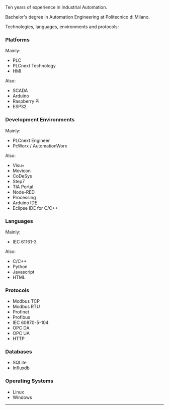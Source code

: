 
\
\
\
Ten years of experience in Industrial Automation.

Bachelor's degree in Automation Engineering at Politecnico di Milano.

Technologies, languages, environments and protocols:

### Platforms
Mainly:
- PLC
- PLCnext Technology
- HMI

Also:
- SCADA
- Arduino
- Raspberry Pi
- ESP32

### Development Environments
Mainly:
- PLCnext Engineer
- PcWorx / AutomationWorx

Also:
- Visu+
- Movicon
- CoDeSys
- Step7
- TIA Portal
- Node-RED
- Processing
- Arduino IDE
- Eclipse IDE for C/C++

### Languages
Mainly:
- IEC 61161-3

Also:
- C/C++
- Python
- Javascript
- HTML

### Protocols
- Modbus TCP
- Modbus RTU
- Profinet
- Profibus
- IEC 60870-5-104
- OPC DA
- OPC UA
- HTTP

### Databases
- SQLite
- Influxdb

### Operating Systems
- Linux
- Windows

---
